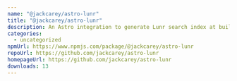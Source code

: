 ```yaml
---
name: "@jackcarey/astro-lunr"
title: "@jackcarey/astro-lunr"
description: An Astro integration to generate Lunr search index at build time
categories:
  - uncategorized
npmUrl: https://www.npmjs.com/package/@jackcarey/astro-lunr
repoUrl: https://github.com/jackcarey/astro-lunr
homepageUrl: https://github.com/jackcarey/astro-lunr
downloads: 13
---
```

